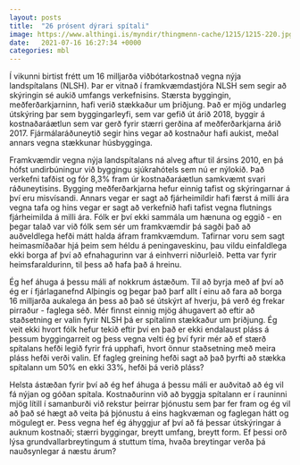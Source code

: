 ```yaml
---
layout: posts
title:  "26 prósent dýrari spítali"
image: https://www.althingi.is/myndir/thingmenn-cache/1215/1215-220.jpg
date:   2021-07-16 16:27:34 +0000
categories: mbl
---
```

Í vikunni birtist frétt um 16 milljarða viðbótarkostnað vegna nýja landspítalans (NLSH). Þar er vitnað í framkvæmdastjóra NLSH sem segir að skýringin sé aukið umfangs verkefnisins. Stærsta byggingin, meðferðarkjarninn, hafi verið stækkaður um þriðjung. Það er mjög undarleg útskýring þar sem byggingarleyfi, sem var gefið út árið 2018, byggir á kostnaðaráætlun sem var gerð fyrir stærri gerðina af meðferðarkjarna árið 2017. Fjármálaráðuneytið segir hins vegar að kostnaður hafi aukist, meðal annars vegna stækkunar húsbygginga.

Framkvæmdir vegna nýja landspítalans ná alveg aftur til ársins 2010, en þá hófst undirbúningur við byggingu sjúkrahótels sem nú er nýlokið. Það verkefni tafðist og fór 8,3% fram úr kostnaðaráætlun samkvæmt svari ráðuneytisins. Bygging meðferðarkjarna hefur einnig tafist og skýringarnar á því eru misvísandi. Annars vegar er sagt að fjárheimildir hafi færst á milli ára vegna tafa og hins vegar er sagt að verkefnið hafi tafist vegna flutnings fjárheimilda á milli ára. Fólk er því ekki sammála um hænuna og eggið - en þegar talað var við fólk sem sér um framkvæmdir þá sagði það að auðveldlega hefði mátt halda áfram framkvæmdum. Tafirnar voru sem sagt heimasmíðaðar hjá þeim sem héldu á peningaveskinu, þau vildu einfaldlega ekki borga af því að efnahagurinn var á einhverri niðurleið. Þetta var fyrir heimsfaraldurinn, til þess að hafa það á hreinu.

Ég hef áhuga á þessu máli af nokkrum ástæðum. Til að byrja með af því að ég er í fjárlaganefnd Alþingis og þegar það þarf allt í einu að fara að borga 16 milljarða aukalega án þess að það sé útskýrt af hverju, þá verð ég frekar pirraður - faglega séð. Mér finnst einnig mjög áhugavert að eftir að staðsetning er valin fyrir NLSH þá er spítalinn stækkaður um þriðjung. Ég veit ekki hvort fólk hefur tekið eftir því en það er ekki endalaust pláss á þessum byggingarreit og þess vegna velti ég því fyrir mér að ef stærð spítalans hefði legið fyrir frá upphafi, hvort önnur staðsetning með meira pláss hefði verði valin. Ef fagleg greining hefði sagt að það þyrfti að stækka spítalann um 50% en ekki 33%, hefði þá verið pláss? 

Helsta ástæðan fyrir því að ég hef áhuga á þessu máli er auðvitað að ég vil fá nýjan og góðan spítala. Kostnaðurinn við að byggja spítalann er í rauninni mjög lítill í samanburði við rekstur þeirrar þjónustu sem þar fer fram og ég vil að það sé hægt að veita þá þjónustu á eins hagkvæman og faglegan hátt og mögulegt er. Þess vegna hef ég áhyggjur af því að fá þessar útskýringar á auknum kostnaði; stærri byggingar, breytt umfang, breytt form. Ef þessi orð lýsa grundvallarbreytingum á stuttum tíma, hvaða breytingar verða þá nauðsynlegar á næstu árum?
